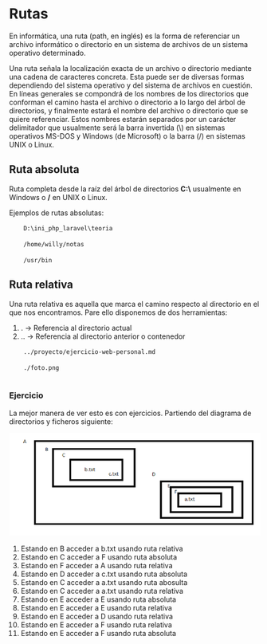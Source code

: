 # Rutas
En informática, una ruta (path, en inglés) es la forma de referenciar un archivo informático o directorio en un sistema de archivos de un sistema operativo determinado.

Una ruta señala la localización exacta de un archivo o directorio mediante una cadena de caracteres concreta. Esta puede ser de diversas formas dependiendo del sistema operativo y del sistema de archivos en cuestión. En líneas generales se compondrá de los nombres de los directorios que conforman el camino hasta el archivo o directorio a lo largo del árbol de directorios, y finalmente estará el nombre del archivo o directorio que se quiere referenciar. Estos nombres estarán separados por un carácter delimitador que usualmente será la barra invertida (\\) en sistemas operativos MS-DOS y Windows (de Microsoft) o la barra (/) en sistemas UNIX o Linux.

## Ruta absoluta
Ruta completa desde la raíz del árbol de directorios **C:\\** usualmente en Windows o **/** en UNIX o Linux.

Ejemplos de rutas absolutas: 

```
    D:\ini_php_laravel\teoria
    
    /home/willy/notas 
    
    /usr/bin

```

## Ruta relativa

Una ruta relativa es aquella que marca el camino respecto al directorio en el que nos encontramos. Pare ello disponemos de dos herramientas:

1. . -> Referencia al directorio actual
2. .. -> Referencia al directorio anterior o contenedor

```
    ../proyecto/ejercicio-web-personal.md
   
    ./foto.png
    
```

### Ejercicio

La mejor manera de ver esto es con ejercicios. Partiendo del diagrama de directorios y ficheros siguiente: 

![img](../assets/directorios.png)

1. Estando en B acceder a b.txt usando ruta relativa
2. Estando en C acceder a F usando ruta absoluta
3. Estando en F acceder a A usando ruta relativa
4. Estando en D acceder a c.txt usando ruta absoluta
5. Estando en C acceder a a.txt usando ruta abosulta
6. Estando en C acceder a a.txt usando ruta relativa
7. Estando en E acceder a E usando ruta absoluta
8. Estando en E acceder a E usando ruta relativa
9. Estando en E acceder a D usando ruta relativa
10. Estando en E acceder a F usando ruta relativa
11. Estando en E acceder a F usando ruta absoluta
